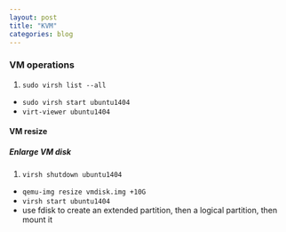```yaml
---
layout: post
title: "KVM"
categories: blog
---
```

### VM operations
1. `sudo virsh list --all`
- `sudo virsh start ubuntu1404`
- `virt-viewer ubuntu1404`

#### VM resize
##### Enlarge VM disk
1. `virsh shutdown ubuntu1404`
- `qemu-img resize vmdisk.img +10G`
- `virsh start ubuntu1404`
- use fdisk to create an extended partition, then a logical partition, then mount it

